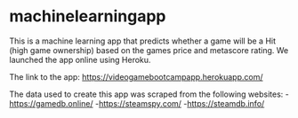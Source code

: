 # machinelearningapp

This is a machine learning app that predicts whether a game will be a Hit (high game ownership) based on the games price and metascore rating. 
We launched the app online using Heroku. 

The link to the app: https://videogamebootcampapp.herokuapp.com/

The data used to create this app was scraped from the following websites:
-https://gamedb.online/
-https://steamspy.com/
-https://steamdb.info/


